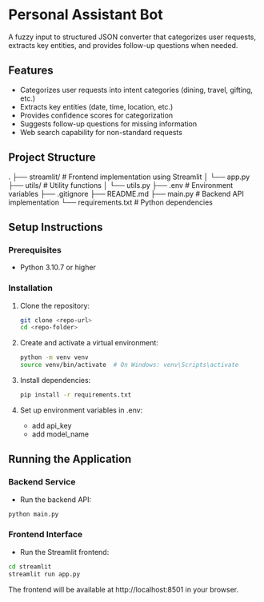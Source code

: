 # Personal Assistant Bot

A fuzzy input to structured JSON converter that categorizes user requests, extracts key entities, and provides follow-up questions when needed.

## Features

- Categorizes user requests into intent categories (dining, travel, gifting, etc.)
- Extracts key entities (date, time, location, etc.)
- Provides confidence scores for categorization
- Suggests follow-up questions for missing information
- Web search capability for non-standard requests

## Project Structure

.
├── streamlit/ # Frontend implementation using Streamlit
│ └── app.py
├── utils/ # Utility functions
│ └── utils.py
├── .env # Environment variables
├── .gitignore
├── README.md
├── main.py # Backend API implementation
└── requirements.txt # Python dependencies

## Setup Instructions

### Prerequisites

- Python 3.10.7 or higher

### Installation

1. Clone the repository:

   ```bash
   git clone <repo-url>
   cd <repo-folder>
   ```

2. Create and activate a virtual environment:

   ```bash
   python -m venv venv
   source venv/bin/activate  # On Windows: venv\Scripts\activate
   ```

3. Install dependencies:

   ```bash
   pip install -r requirements.txt
   ```

4. Set up environment variables in .env:
   - add api_key
   - add model_name

## Running the Application

### Backend Service

- Run the backend API:

```bash
python main.py
```

### Frontend Interface

- Run the Streamlit frontend:

```bash
cd streamlit
streamlit run app.py
```

The frontend will be available at http://localhost:8501 in your browser.
